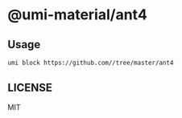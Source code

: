 # @umi-material/ant4



## Usage

```sh
umi block https://github.com//tree/master/ant4
```

## LICENSE

MIT
